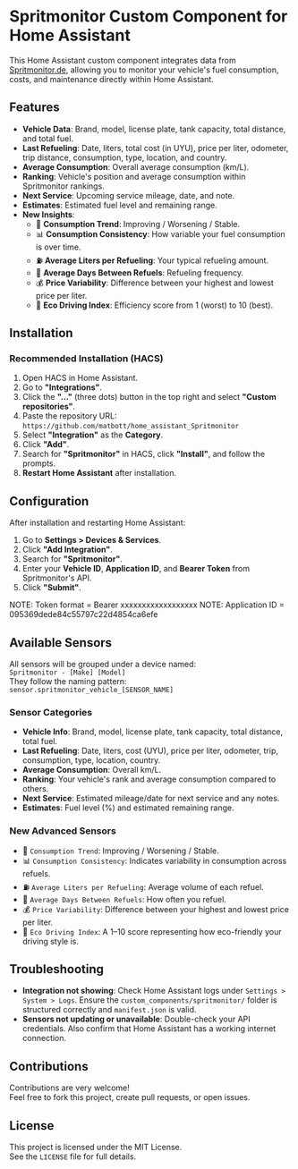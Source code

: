 # Spritmonitor Custom Component for Home Assistant

This Home Assistant custom component integrates data from [Spritmonitor.de](https://www.spritmonitor.de), allowing you to monitor your vehicle's fuel consumption, costs, and maintenance directly within Home Assistant.

## Features

- **Vehicle Data**: Brand, model, license plate, tank capacity, total distance, and total fuel.
- **Last Refueling**: Date, liters, total cost (in UYU), price per liter, odometer, trip distance, consumption, type, location, and country.
- **Average Consumption**: Overall average consumption (km/L).
- **Ranking**: Vehicle's position and average consumption within Spritmonitor rankings.
- **Next Service**: Upcoming service mileage, date, and note.
- **Estimates**: Estimated fuel level and remaining range.
- **New Insights**:
  - 🔄 **Consumption Trend**: Improving / Worsening / Stable.
  - 📊 **Consumption Consistency**: How variable your fuel consumption is over time.
  - ⛽ **Average Liters per Refueling**: Your typical refueling amount.
  - 📅 **Average Days Between Refuels**: Refueling frequency.
  - 💰 **Price Variability**: Difference between your highest and lowest price per liter.
  - 🌱 **Eco Driving Index**: Efficiency score from 1 (worst) to 10 (best).

## Installation

### Recommended Installation (HACS)

1. Open HACS in Home Assistant.
2. Go to **"Integrations"**.
3. Click the **"..."** (three dots) button in the top right and select **"Custom repositories"**.
4. Paste the repository URL:  
   `https://github.com/matbott/home_assistant_Spritmonitor`
5. Select **"Integration"** as the **Category**.
6. Click **"Add"**.
7. Search for **"Spritmonitor"** in HACS, click **"Install"**, and follow the prompts.
8. **Restart Home Assistant** after installation.

## Configuration

After installation and restarting Home Assistant:

1. Go to **Settings > Devices & Services**.
2. Click **"Add Integration"**.
3. Search for **"Spritmonitor"**.
4. Enter your **Vehicle ID**, **Application ID**, and **Bearer Token** from Spritmonitor's API.
5. Click **"Submit"**.

NOTE: Token format = Bearer xxxxxxxxxxxxxxxxxx
NOTE: Application ID = 095369dede84c55797c22d4854ca6efe

## Available Sensors

All sensors will be grouped under a device named:  
`Spritmonitor - [Make] [Model]`  
They follow the naming pattern:  
`sensor.spritmonitor_vehicle_[SENSOR_NAME]`

### Sensor Categories

- **Vehicle Info**: Brand, model, license plate, tank capacity, total distance, total fuel.
- **Last Refueling**: Date, liters, cost (UYU), price per liter, odometer, trip, consumption, type, location, country.
- **Average Consumption**: Overall km/L.
- **Ranking**: Your vehicle's rank and average consumption compared to others.
- **Next Service**: Estimated mileage/date for next service and any notes.
- **Estimates**: Fuel level (%) and estimated remaining range.

### New Advanced Sensors

- 🔄 `Consumption Trend`: Improving / Worsening / Stable.
- 📊 `Consumption Consistency`: Indicates variability in consumption across refuels.
- ⛽ `Average Liters per Refueling`: Average volume of each refuel.
- 📅 `Average Days Between Refuels`: How often you refuel.
- 💰 `Price Variability`: Difference between your highest and lowest price per liter.
- 🌱 `Eco Driving Index`: A 1–10 score representing how eco-friendly your driving style is.

## Troubleshooting

- **Integration not showing**: Check Home Assistant logs under `Settings > System > Logs`. Ensure the `custom_components/spritmonitor/` folder is structured correctly and `manifest.json` is valid.
- **Sensors not updating or unavailable**: Double-check your API credentials. Also confirm that Home Assistant has a working internet connection.

## Contributions

Contributions are very welcome!  
Feel free to fork this project, create pull requests, or open issues.

## License

This project is licensed under the MIT License.  
See the `LICENSE` file for full details.
